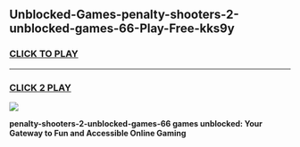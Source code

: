 
## Unblocked-Games-penalty-shooters-2-unblocked-games-66-Play-Free-kks9y
<h3>
<a href="https://premium76.site?title=penalty-shooters-2-unblocked-games-66&ref=23A">CLICK TO PLAY</a></h3>
<hr>

<h3>
<a href="https://premium76.site?title=penalty-shooters-2-unblocked-games-66&ref=23A">CLICK 2 PLAY</a>
  
</h3>

<a href="https://premium76.site?title=penalty-shooters-2-unblocked-games-66&ref=23A"><img src="https://clearcache.store/games.png"></a>


**penalty-shooters-2-unblocked-games-66 games unblocked: Your Gateway to Fun and Accessible Online Gaming**

